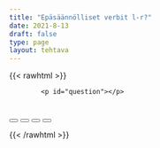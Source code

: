 ```yaml
---
title: "Epäsäännölliset verbit l-r?"
date: 2021-8-13
draft: false
type: page
layout: tehtava
---
```


<!-- raw html -->
{{< rawhtml >}}
<link rel="stylesheet" type="text/css" href="/css/monivalinta1.css"/>
<body>
<div id="quiz">

            <p id="question"></p>
 <br>
            <div class="buttons">
            <button id="btn0"><span id="choice0"></span></button> 
            <button id="btn1"><span id="choice1"></span></button>
	          <button id="btn2"><span id="choice2"></span></button> 
            <button id="btn3"><span id="choice3"></span></button>     
</div>
</div>

</body>

<script>

function Quiz(questions) {
  this.score = 0;
  this.questions = questions;
  this.questionIndex = 0;
}

Quiz.prototype.getQuestionIndex = function() {
  return this.questions[this.questionIndex];
}

Quiz.prototype.guess = function(answer) {
  if (this.getQuestionIndex().isCorrectAnswer(answer)) {
    this.score++;
  } else {
  displayFinalMessage();}

  this.questionIndex++;
}

Quiz.prototype.isEnded = function() {
  return this.questionIndex === this.questions.length;
}

function startOver() {
  location.reload(true);
}

function Question(text, choices, answer) {
  this.text = text;
  this.choices = choices;
  this.answer = answer;
}

Question.prototype.isCorrectAnswer = function(choice) {
  return this.answer === choice;
}

function populate() {
  if (quiz.isEnded()) {
    showScores();
  } else {
    // show question
    var element = document.getElementById("question");
    element.innerHTML = quiz.getQuestionIndex().text;

    // show options
    var choices = quiz.getQuestionIndex().choices;
    for (var i = 0; i < choices.length; i++) {
      var element = document.getElementById("choice" + i);
      element.innerHTML = choices[i];
      guess("btn" + i, choices[i]);
    }

    showProgress();
  }
}

function guess(id, guess) {
  var button = document.getElementById(id);
  button.onclick = function() {
    quiz.guess(guess);
    populate();
  }
}

function showProgress() {
  var currentQuestionNumber = quiz.questionIndex + 1;
  var element = document.getElementById("progress");
  element.innerHTML = "Question " + currentQuestionNumber + " of " + quiz.questions.length;
}

function showScores() {
  var gameOverHTML = "<h1>Aivan mahtavaa!!</h1>";
  gameOverHTML += "<br>Sait kaikki " + quiz.score + " kohtaa oikein!"
  var element = document.getElementById("quiz");
  element.innerHTML = gameOverHTML;
}

 function displayFinalMessage(){
  $("#buttons").empty();
  $("#quiz").empty();
  $("#quiz").append('<div id="finalMessage">Oh dear!<br><br>Nyt meni väärin niin että heilahti.<br>Mutta ei se haittaa, kokeile uudestaan!</div>');
  $("#quiz").append('<button id="resetbutton">Takaisin alkuun</button>')
  document.getElementById("resetbutton").onclick = (startOver);
 }

// kysymykset tähän
var questions = [
  new Question("johtaa: lead, led, _____", ["lead", "led", "leaded", "leaden" ], "led"),
  new Question("lähteä, jättää: leave, left, _____", ["leave", "left", "leaven", "leaved" ], "left"),
  new Question("lainata (jollekkin): lend, lent, _____", ["lend", "lent", "lenten", "lented"], "lent"),
  new Question("antaa, sallia: let, let, _____", ["let", "lat", "lit", "letten" ], "let"),
  new Question("maata, olla: lie, lay, _____", ["lie", "lay", "lain", "lied" ], "lain"),
  new Question("kadota, menettää: lose, lost, _____", ["lose", "lost", "loose", "losen" ], "lost"),
  new Question("tehdä, valmistaa: make, made, _____", ["make", "made", "maden", "maken"], "made"),
  new Question("tarkoittaa: mean, meant, _____", ["mean", "meant", "meanted", "meaned" ], "meant"),
  new Question("tavata: meet, met, _____", ["meet", "met", "meeten", "meat" ], "met"),
  new Question("maksaa: pay, paid, _____", ["pay", "paid", "pain", "payed" ], "paid"),
  new Question("laittaa: put, put, _____", ["put", "putted", "pet", "pat" ], "put"),
  new Question("lopettaa: quit, quit, _____", ["quit", "quitted", "quitten", "quitt" ], "quit"),
  new Question("lukea: read, read, _____", ["read", "readed", "readen", "raid" ], "read"),
  new Question("ratsastaa, ajaa: ride, rode, _____", ["ride", "rode", "ridden", "rodden" ], "ridden"),
  new Question("soida, soittaa: ring, rang, _____", ["ring", "rang", "reng", "rung" ], "rung"),
  new Question("nousta: rise, rose, _____", ["rise", "rose", "risen", "rosen" ], "risen"),
  new Question("juosta: run, ran, _____", ["run", "ran", "runnen", "rannen" ], "run"),
  
];

$('.reset').click(startOver);

// create quiz
var quiz = new Quiz(questions);

// display quiz
populate();
</script>

{{< /rawhtml >}}


